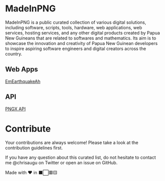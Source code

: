 # MadeInPNG
MadeInPNG is a public curated collection of various digital solutions, including software, scripts, tools, hardware, web applications, web services, hosting services, and any other digital products created by Papua New Guineans that are related to softwares and mathematics. Its aim is to showcase the innovation and creativity of Papua New Guinean developers to inspire aspiring software engineers and digital creators across the country.

## Web Apps
[EmEarthquakeAh](https://em-earthquake-ah.netlify.app)

## API
[PNGX API](https://github.com/pngx-api)

# Contribute
Your contributions are always welcome! Please take a look at the contribution guidelines first.

If you have any question about this curated list, do not hesitate to contact me @chrisaugu on Twitter or open an issue on GitHub.

Made with ❤️ in ⬛⬜🟥🟨